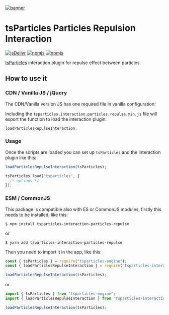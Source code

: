 [![banner](https://particles.js.org/images/banner2.png)](https://particles.js.org)

# tsParticles Particles Repulsion Interaction

[![jsDelivr](https://data.jsdelivr.com/v1/package/npm/tsparticles-interaction-particles-repulse/badge)](https://www.jsdelivr.com/package/npm/tsparticles-interaction-particles-repulse)
[![npmjs](https://badge.fury.io/js/tsparticles-interaction-particles-repulse.svg)](https://www.npmjs.com/package/tsparticles-interaction-particles-repulse)
[![npmjs](https://img.shields.io/npm/dt/tsparticles-interaction-particles-repulse)](https://www.npmjs.com/package/tsparticles-interaction-particles-repulse)

[tsParticles](https://github.com/matteobruni/tsparticles) interaction plugin for repulse effect between particles.

## How to use it

### CDN / Vanilla JS / jQuery

The CDN/Vanilla version JS has one required file in vanilla configuration:

Including the `tsparticles.interaction.particles.repulse.min.js` file will export the function to load the interaction
plugin:

```javascript
loadParticlesRepulseInteraction;
```

### Usage

Once the scripts are loaded you can set up `tsParticles` and the interaction plugin like this:

```javascript
loadParticlesRepulseInteraction(tsParticles);

tsParticles.load("tsparticles", {
  /* options */
});
```

### ESM / CommonJS

This package is compatible also with ES or CommonJS modules, firstly this needs to be installed, like this:

```shell
$ npm install tsparticles-interaction-particles-repulse
```

or

```shell
$ yarn add tsparticles-interaction-particles-repulse
```

Then you need to import it in the app, like this:

```javascript
const { tsParticles } = require("tsparticles-engine");
const { loadParticlesRepulseInteraction } = require("tsparticles-interaction-particles-repulse");

loadParticlesRepulseInteraction(tsParticles);
```

or

```javascript
import { tsParticles } from "tsparticles-engine";
import { loadParticlesRepulseInteraction } from "tsparticles-interaction-particles-repulse";

loadParticlesRepulseInteraction(tsParticles);
```
